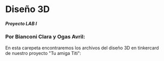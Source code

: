 # Diseño 3D
##### Proyecto LAB I 
### Por Bianconi Clara y Ogas Avril:
En esta carepeta encontraremos los archivos del diseño 3D en tinkercard de nuestro proyecto "Tu amiga Titi":
